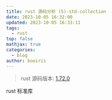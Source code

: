```yaml
---
title: rust 源码分析 (5)-std-collection
date: 2023-10-05 16:32:00
updated: 2023-10-05 16:33:11
tags:
  - rust
top: false
mathjax: true
categories:
  - blog
author: booiris
---
```

> rust 源码版本: [1.72.0](https://github.com/rust-lang/rust/tree/1.72.0)

rust 标准库